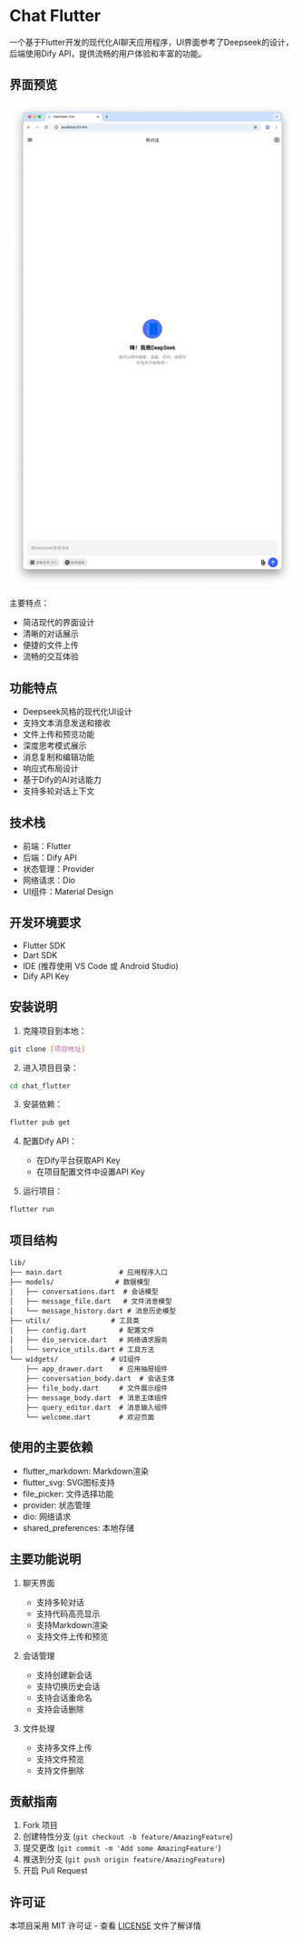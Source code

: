 # Chat Flutter

一个基于Flutter开发的现代化AI聊天应用程序，UI界面参考了Deepseek的设计，后端使用Dify API，提供流畅的用户体验和丰富的功能。

## 界面预览

![应用界面预览](readme/screenshot.png)

主要特点：
- 简洁现代的界面设计
- 清晰的对话展示
- 便捷的文件上传
- 流畅的交互体验

## 功能特点

- Deepseek风格的现代化UI设计
- 支持文本消息发送和接收
- 文件上传和预览功能
- 深度思考模式展示
- 消息复制和编辑功能
- 响应式布局设计
- 基于Dify的AI对话能力
- 支持多轮对话上下文

## 技术栈

- 前端：Flutter
- 后端：Dify API
- 状态管理：Provider
- 网络请求：Dio
- UI组件：Material Design

## 开发环境要求

- Flutter SDK
- Dart SDK
- IDE (推荐使用 VS Code 或 Android Studio)
- Dify API Key

## 安装说明

1. 克隆项目到本地：
```bash
git clone [项目地址]
```

2. 进入项目目录：
```bash
cd chat_flutter
```

3. 安装依赖：
```bash
flutter pub get
```

4. 配置Dify API：
   - 在Dify平台获取API Key
   - 在项目配置文件中设置API Key

5. 运行项目：
```bash
flutter run
```

## 项目结构

```
lib/
├── main.dart              # 应用程序入口
├── models/               # 数据模型
│   ├── conversations.dart  # 会话模型
│   ├── message_file.dart   # 文件消息模型
│   └── message_history.dart # 消息历史模型
├── utils/               # 工具类
│   ├── config.dart        # 配置文件
│   ├── dio_service.dart   # 网络请求服务
│   └── service_utils.dart # 工具方法
└── widgets/             # UI组件
    ├── app_drawer.dart    # 应用抽屉组件
    ├── conversation_body.dart  # 会话主体
    ├── file_body.dart     # 文件展示组件
    ├── message_body.dart  # 消息主体组件
    ├── query_editor.dart  # 消息输入组件
    └── welcome.dart       # 欢迎页面
```

## 使用的主要依赖

- flutter_markdown: Markdown渲染
- flutter_svg: SVG图标支持
- file_picker: 文件选择功能
- provider: 状态管理
- dio: 网络请求
- shared_preferences: 本地存储

## 主要功能说明

1. 聊天界面
   - 支持多轮对话
   - 支持代码高亮显示
   - 支持Markdown渲染
   - 支持文件上传和预览

2. 会话管理
   - 支持创建新会话
   - 支持切换历史会话
   - 支持会话重命名
   - 支持会话删除

3. 文件处理
   - 支持多文件上传
   - 支持文件预览
   - 支持文件删除

## 贡献指南

1. Fork 项目
2. 创建特性分支 (`git checkout -b feature/AmazingFeature`)
3. 提交更改 (`git commit -m 'Add some AmazingFeature'`)
4. 推送到分支 (`git push origin feature/AmazingFeature`)
5. 开启 Pull Request

## 许可证

本项目采用 MIT 许可证 - 查看 [LICENSE](LICENSE) 文件了解详情
